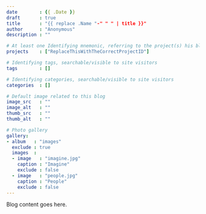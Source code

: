 ```yaml
---
date        : {{ .Date }}
draft       : true
title       : "{{ replace .Name "-" " " | title }}"
author      : "Anonymous"
description : ""

# At least one Identifying mnemonic, referring to the project(s) his blog is related to
projects    : ["ReplaceThisWithTheCorrectProjectID"]

# Identifying tags, searchable/visible to site visitors
tags        : []

# Identifying categories, searchable/visible to site visitors
categories  : []

# Default image related to this blog
image_src   : ""
image_alt   : ""
thumb_src   : ""
thumb_alt   : ""

# Photo gallery
gallery:
- album   : "images"
  exclude : true
  images  :
  - image   : "imagine.jpg"
    caption : "Imagine"
    exclude : false
  - image   : "people.jpg"
    caption : "People"
    exclude : false
---
```


Blog content goes here.
